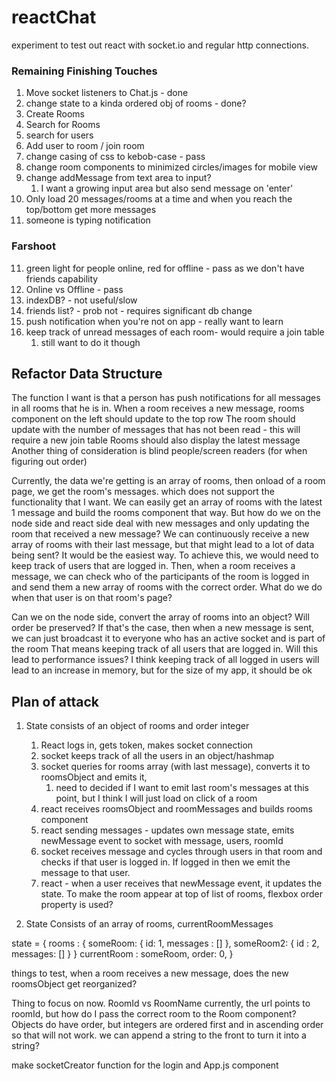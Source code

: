 # reactChat
experiment to test out react with socket.io and regular http connections.

### Remaining Finishing Touches
1. Move socket listeners to Chat.js - done
2. change state to a kinda ordered obj of rooms - done?
3. Create Rooms
4. Search for Rooms
5. search for users
6. Add user to room / join room
7. change casing of css to kebob-case - pass
8. change room components to minimized circles/images for mobile view
9. change addMessage from text area to input?
   1.  I want a growing input area but also send message on 'enter'
10. Only load 20 messages/rooms at a time and when you reach the top/bottom get more messages
11. someone is typing notification

### Farshoot
11. green light for people online, red for offline - pass as we don't have friends capability
12. Online vs Offline - pass
13. indexDB? - not useful/slow
14. friends list?  - prob not - requires significant db change
15. push notification when you're not on app - really want to learn
16. keep track of unread messages of each room- would require a join table
    1.  still want to do it though

## Refactor Data Structure

   The function I want is that a person has push notifications for all messages in all rooms that he is in.
When a room receives a new message, rooms component on the left should update to the top row
The room should update with the number of messages that has not been read - this will require a new join table
Rooms should also display the latest message
Another thing of consideration is blind people/screen readers (for when figuring out order)

   Currently, the data we're getting is an array of rooms, then onload of a room page, we get the room's messages. which does not support the functionality that I want.
We can easily get an array of rooms with the latest 1 message and build the rooms component that way.
But how do we on the node side and react side deal with new messages and only updating the room that received a new message?
We can continuously receive a new array of rooms with their last message, but that might lead to a lot of data being sent?
It would be the easiest way.  To achieve this, we would need to keep track of users that are logged in.
Then, when a room receives a message, we can check who of the participants of the room is logged in and send them a new array of rooms with the correct order.  What do we do when that user is on that room's page?

Can we on the node side, convert the array of rooms into an object?  Will order be preserved?
If that's the case, then when a new message is sent, we can just broadcast it to everyone who has an active socket and is part of the room
That means keeping track of all users that are logged in.  Will this lead to performance issues?
I think keeping track of all logged in users will lead to an increase in memory, but for the size of my app, it should be ok

## Plan of attack
1. State consists of an object of rooms and order integer
   1. React logs in, gets token, makes socket connection
   2. socket keeps track of all the users in an object/hashmap
   3. socket queries for rooms array (with last message), converts it to roomsObject and emits it,
      1. need to decided if I want to emit last room's messages at this point, but I think I will just load on click of a room
   4. react receives roomsObject and roomMessages and builds rooms component
   5. react sending messages - updates own message state, emits newMessage event to socket with message, users, roomId
   6. socket receives message and cycles through users in that room and checks if that user is logged in.  If logged in then we emit the message to that user.
   7. react - when a user receives that newMessage event, it updates the state.  To make the room appear at top of list of rooms, flexbox order property is used?

2. State Consists of an array of rooms, currentRoomMessages


state = {
   rooms : {
      someRoom: {
         id: 1,
         messages : []
      },
      someRoom2: {
         id : 2,
         messages: []
      }
   }
   currentRoom : someRoom,
   order: 0,
}

things to test, when a room receives a new message, does the new roomsObject get reorganized?

Thing to focus on now.
RoomId vs RoomName
currently, the url points to roomId, but how do I pass the correct room to the Room component?
Objects do have order, but integers are ordered first and in ascending order so that will not work.
we can append a string to the front to turn it into a string?

make socketCreator function for the login and App.js component